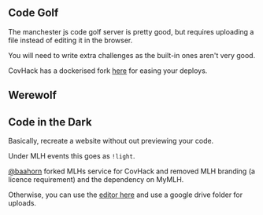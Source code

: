 ## Code Golf

The manchester js code golf server is pretty good, but requires uploading a
file instead of editing it in the browser.

You will need to write extra challenges as the built-in ones aren't very good.

CovHack has a dockerised fork [here](https://github.com/CovHackSoc/mancjs-code-golf)
for easing your deploys.

## Werewolf

## Code in the Dark

Basically, recreate a website without out previewing your code.

Under MLH events this goes as `!light`.

[@baahorn](https://twitter.com/baahorn) forked MLHs service for CovHack and
removed MLH branding (a licence requirement) and the dependency on MyMLH.

Otherwise, you can use the [editor here](https://github.com/codeinthedark/codeinthedark.github.io)
and use a google drive folder for uploads.
